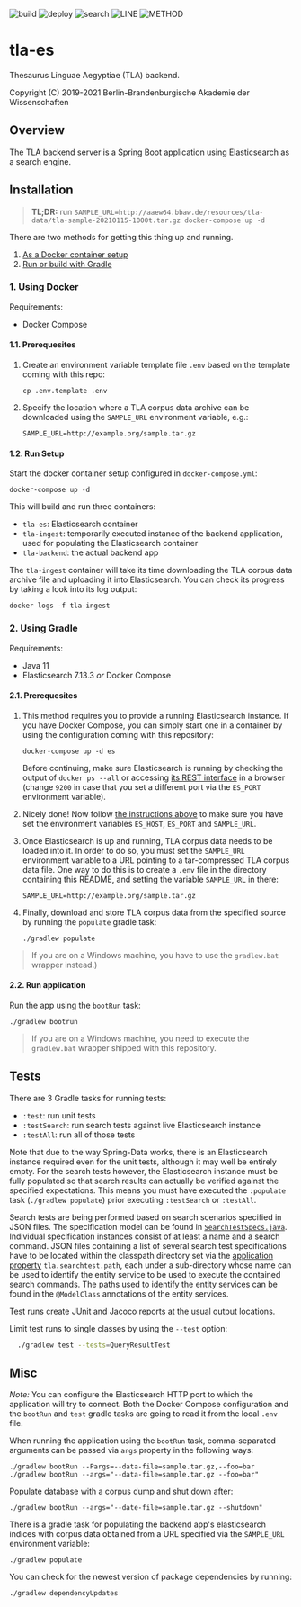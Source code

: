 ![build](https://github.com/jkatzwinkel/tla-es/workflows/build/badge.svg)
![deploy](https://github.com/jkatzwinkel/tla-es/workflows/deploy/badge.svg)
![search](https://github.com/jkatzwinkel/tla-es/workflows/searchtest/badge.svg)
![LINE](https://img.shields.io/badge/line--coverage-80.98%25-brightgreen.svg)
![METHOD](https://img.shields.io/badge/method--coverage-80.68%25-brightgreen.svg)

# tla-es

Thesaurus Linguae Aegyptiae (TLA) backend.

Copyright (C) 2019-2021 Berlin-Brandenburgische Akademie der Wissenschaften


## Overview

The TLA backend server is a Spring Boot application using Elasticsearch as a search engine.


## Installation

> **TL;DR:** run `SAMPLE_URL=http://aaew64.bbaw.de/resources/tla-data/tla-sample-20210115-1000t.tar.gz docker-compose up -d`

There are two methods for getting this thing up and running.

1. [As a Docker container setup](#1-using-docker)
2. [Run or build with Gradle](#2-using-gradle)


### 1. Using Docker

Requirements:

- Docker Compose

#### 1.1. Prerequesites

1. Create an environment variable template file `.env` based on the template coming with this repo:
   ```
   cp .env.template .env
   ```
2. Specify the location where a TLA corpus data archive can be downloaded using the `SAMPLE_URL` environment variable, e.g.:
   ```
   SAMPLE_URL=http://example.org/sample.tar.gz
   ```

#### 1.2. Run Setup

Start the docker container setup configured in `docker-compose.yml`:

    docker-compose up -d

This will build and run three containers:

- `tla-es`: Elasticsearch container
- `tla-ingest`: temporarily executed instance of the backend application, used for populating the Elasticsearch container
- `tla-backend`: the actual backend app

The `tla-ingest` container will take its time downloading the TLA corpus data archive file and uploading it into Elasticsearch.
You can check its progress by taking a look into its log output:

    docker logs -f tla-ingest


### 2. Using Gradle

Requirements:

- Java 11
- Elasticsearch 7.13.3 *or* Docker Compose

#### 2.1. Prerequesites

1. This method requires you to provide a running Elasticsearch instance. If you have Docker Compose, you can simply start one in a
   container by using the configuration coming with this repository:
   ```
   docker-compose up -d es
   ```
   Before continuing, make sure Elasticsearch is running by checking the output of `docker ps --all` or
   accessing [its REST interface](http://localhost:9200) in a browser (change `9200` in case that you
   set a different port via the `ES_PORT` environment variable).

2. Nicely done! Now follow [the instructions above](#11-prerequesites) to make sure you have set the environment variables `ES_HOST`, `ES_PORT` and `SAMPLE_URL`.

3. Once Elasticsearch is up and running, TLA corpus data needs to be loaded into it. In order to do so,
you must set the `SAMPLE_URL` environment variable to a URL pointing to a tar-compressed TLA corpus data
file. One way to do this is to create a `.env` file in the directory containing this README, and setting
the variable `SAMPLE_URL` in there:
   ```
   SAMPLE_URL=http://example.org/sample.tar.gz
   ```

4. Finally, download and store TLA corpus data from the specified source by running the `populate` gradle task:
   ```
   ./gradlew populate
   ```
> If you are on a Windows machine, you have to use the `gradlew.bat` wrapper instead.)

#### 2.2. Run application

Run the app using the `bootRun` task:

    ./gradlew bootrun

> If you are on a Windows machine, you need to execute the `gradlew.bat` wrapper shipped with this repository.


## Tests

There are 3 Gradle tasks for running tests:

- `:test`: run unit tests
- `:testSearch`: run search tests against live Elasticsearch instance
- `:testAll`: run all of those tests

Note that due to the way Spring-Data works, there is an Elasticsearch instance required even for the unit tests,
although it may well be entirely empty. For the search tests however, the Elasticsearch instance must be fully
populated so that search results can actually be verified against the specified expectations. This means you must
have executed the `:populate` task (`./gradlew populate`) prior executing `:testSearch` or `:testAll`.

Search tests are being performed based on search scenarios specified in JSON files. The specification model can be
found in [`SearchTestSpecs.java`](src/test/java/tla/backend/search/SearchTestSpecs.java). Individual specification
instances consist of at least a name and a search command. JSON files containing a list of several search test
specifications have to be located within the classpath directory set via the
[application property](src/test/resources/application-test.yml) `tla.searchtest.path`, each under a sub-directory
whose name can be used to identify the entity service to be used to execute the contained search commands.
The paths used to identify the entity services can be found in the `@ModelClass` annotations of the entity services.

Test runs create JUnit and Jacoco reports at the usual output locations.

Limit test runs to single classes by using the `--test` option:

```bash
  ./gradlew test --tests=QueryResultTest
```


## Misc

*Note:* You can configure the Elasticsearch HTTP port to which the application will try to connect.
Both the Docker Compose configuration and the `bootRun` and `test` gradle tasks are going to read
it from the local `.env` file.

When running the application using the  `bootRun` task, comma-separated arguments can be passed via
`args` property in the following ways:

    ./gradlew bootRun --Pargs=--data-file=sample.tar.gz,--foo=bar
    ./gradlew bootRun --args="--data-file=sample.tar.gz --foo=bar"

Populate database with a corpus dump and shut down after:

    ./gradlew bootRun --args="--date-file=sample.tar.gz --shutdown"

There is a gradle task for populating the backend app's elasticsearch indices with corpus data obtained
from a URL specified via the `SAMPLE_URL` environment variable:

    ./gradlew populate

You can check for the newest version of package dependencies by running:

    ./gradlew dependencyUpdates

